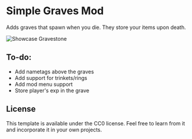 # Simple Graves Mod

Adds graves that spawn when you die. They store your items upon death.

![Showcase Gravestone](https://github.com/Speechrezz/simple-graves-mod/blob/master/images/Showcase.jpg)

## To-do:
- Add nametags above the graves
- Add support for trinkets/rings
- Add mod menu support
- Store player's exp in the grave

## License

This template is available under the CC0 license. Feel free to learn from it and incorporate it in your own projects.
